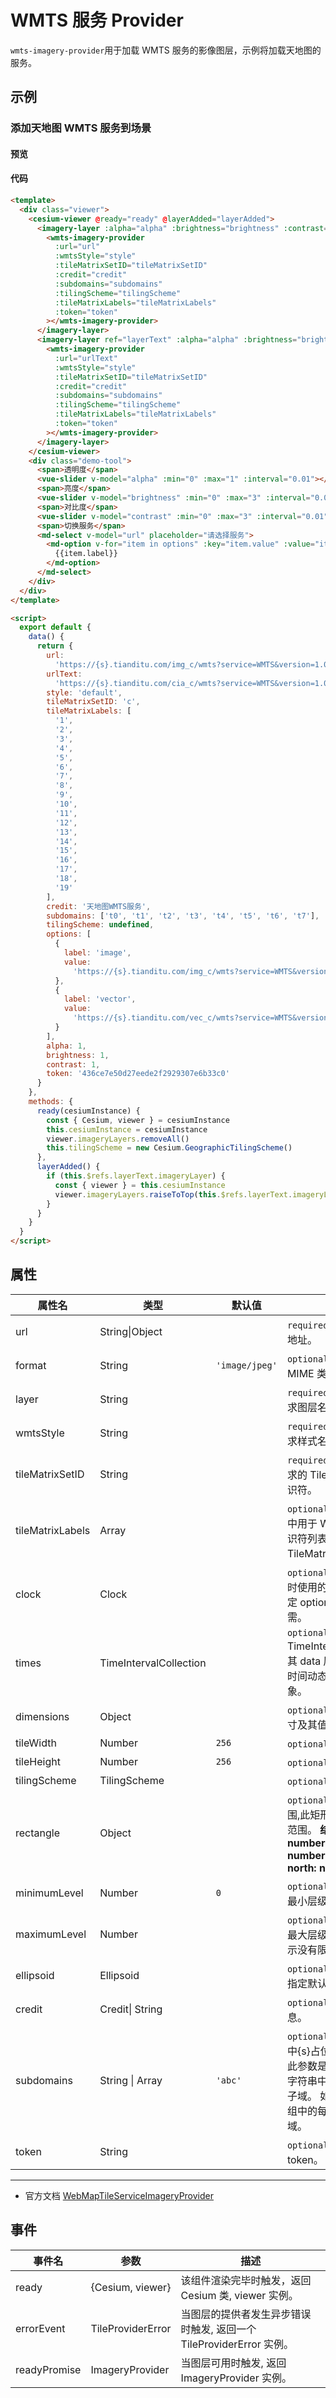 # WMTS 服务 Provider

`wmts-imagery-provider`用于加载 WMTS 服务的影像图层，示例将加载天地图的服务。

## 示例

### 添加天地图 WMTS 服务到场景

#### 预览

<doc-preview>
  <template>
    <div class="viewer">
      <cesium-viewer @ready="ready" @layerAdded="layerAdded">
        <post-process-stage :fragmentShader="fragmentShader"></post-process-stage>
       <imagery-layer :alpha="alpha" :brightness="brightness" :contrast="contrast">
        <wmts-imagery-provider :url="url" :wmtsStyle="style" :tileMatrixSetID="tileMatrixSetID" :credit="credit" :subdomains="subdomains" :tilingScheme="tilingScheme"
          :tileMatrixLabels="tileMatrixLabels" :token="token" :layer="layer1"></wmts-imagery-provider>
       </imagery-layer>
       <imagery-layer ref="layerText" :alpha="alpha" :brightness="brightness" :contrast="contrast">
        <wmts-imagery-provider :url="urlText" :wmtsStyle="style" :tileMatrixSetID="tileMatrixSetID" :credit="credit" :subdomains="subdomains"
          :tilingScheme="tilingScheme" :tileMatrixLabels="tileMatrixLabels" :token="token" :layer="layer2"></wmts-imagery-provider>
       </imagery-layer>
      </cesium-viewer>
      <div class="demo-tool">
        <span>透明度</span>
        <vue-slider v-model="alpha" :min="0" :max="1" :interval="0.01"  ></vue-slider>
        <span>亮度</span>
        <vue-slider v-model="brightness" :min="0" :max="3" :interval="0.01"  ></vue-slider>
        <span>对比度</span>
        <vue-slider v-model="contrast" :min="0" :max="3" :interval="0.01"  ></vue-slider>
        <span>切换服务</span>
        <md-select v-model="url" placeholder="请选择服务">
          <md-option
            v-for="item in options"
            :key="item.value"
            :value="item.value">
            {{item.label}}
          </md-option>
        </md-select>
      </div>
    </div>
  </template>

  <script>
    export default {
      data () {
        return {
          layer1: 'img',
          layer2: 'cia',
          url: 'https://{s}.tianditu.com/img_c/wmts?service=WMTS&version=1.0.0&request=GetTile&tilematrix={TileMatrix}&layer=img&style={style}&tilerow={TileRow}&tilecol={TileCol}&tilematrixset={TileMatrixSet}&format=tiles',
          urlText: 'https://{s}.tianditu.com/cia_c/wmts?service=WMTS&version=1.0.0&request=GetTile&tilematrix={TileMatrix}&layer=cia&style={style}&tilerow={TileRow}&tilecol={TileCol}&tilematrixset={TileMatrixSet}&format=tiles',
          style: 'default',
          tileMatrixSetID: 'c',
          tileMatrixLabels: ['1','2','3','4','5','6','7','8','9','10','11','12','13','14','15','16','17','18','19'],
          credit : '天地图WMTS服务',
          subdomains : ['t0','t1','t2','t3','t4','t5','t6','t7'],
          tilingScheme: undefined,
          options: [{
            label: 'image',
            value: 'https://{s}.tianditu.com/img_c/wmts?service=WMTS&version=1.0.0&request=GetTile&tilematrix={TileMatrix}&layer=img&style={style}&tilerow={TileRow}&tilecol={TileCol}&tilematrixset={TileMatrixSet}&format=tiles'
          }, {
            label: 'vector',
            value: 'https://{s}.tianditu.com/vec_c/wmts?service=WMTS&version=1.0.0&request=GetTile&tilematrix={TileMatrix}&layer=vec&style={style}&tilerow={TileRow}&tilecol={TileCol}&tilematrixset={TileMatrixSet}&format=tiles'
          }],
          alpha: 1,
          brightness: 1,
          contrast: 1,
          token: '436ce7e50d27eede2f2929307e6b33c0',
          fragmentShader: `
            uniform sampler2D colorTexture;
            varying vec2 v_textureCoordinates;

            float snow(vec2 uv,float scale)
            {
                float time = czm_frameNumber / 60.0;
                float w=smoothstep(1.,0.,-uv.y*(scale/10.));if(w<.1)return 0.;
                uv+=time/scale;uv.y+=time*2./scale;uv.x+=sin(uv.y+time*.5)/scale;
                uv*=scale;vec2 s=floor(uv),f=fract(uv),p;float k=3.,d;
                p=.5+.35*sin(11.*fract(sin((s+p+scale)*mat2(7,3,6,5))*5.))-f;d=length(p);k=min(d,k);
                k=smoothstep(0.,k,sin(f.x+f.y)*0.01);
                return k*w;
            }

            void main(void){
                vec2 resolution = czm_viewport.zw;
                vec2 uv=(gl_FragCoord.xy*2.-resolution.xy)/min(resolution.x,resolution.y);
                vec3 finalColor=vec3(0);
                float c = 0.0;
                c+=snow(uv,30.)*.0;
                c+=snow(uv,20.)*.0;
                c+=snow(uv,15.)*.0;
                c+=snow(uv,10.);
                c+=snow(uv,8.);
                c+=snow(uv,6.);
                c+=snow(uv,5.);
                finalColor=(vec3(c));
                gl_FragColor = mix(texture2D(colorTexture, v_textureCoordinates), vec4(finalColor,1), 0.3);

            }          `
        }
      },
      methods: {
        ready (cesiumInstance) {
          const {Cesium, viewer} = cesiumInstance
          this.cesiumInstance = cesiumInstance
          viewer.imageryLayers.removeAll()
          this.tilingScheme = new Cesium.GeographicTilingScheme()
        },
        layerAdded () {
          if (this.$refs.layerText.imageryLayer) {
            const {viewer} = this.cesiumInstance
            viewer.imageryLayers.raiseToTop(this.$refs.layerText.imageryLayer)
          }
        }
      }
    }
  </script>
</doc-preview>

#### 代码

```html
<template>
  <div class="viewer">
    <cesium-viewer @ready="ready" @layerAdded="layerAdded">
      <imagery-layer :alpha="alpha" :brightness="brightness" :contrast="contrast">
        <wmts-imagery-provider
          :url="url"
          :wmtsStyle="style"
          :tileMatrixSetID="tileMatrixSetID"
          :credit="credit"
          :subdomains="subdomains"
          :tilingScheme="tilingScheme"
          :tileMatrixLabels="tileMatrixLabels"
          :token="token"
        ></wmts-imagery-provider>
      </imagery-layer>
      <imagery-layer ref="layerText" :alpha="alpha" :brightness="brightness" :contrast="contrast">
        <wmts-imagery-provider
          :url="urlText"
          :wmtsStyle="style"
          :tileMatrixSetID="tileMatrixSetID"
          :credit="credit"
          :subdomains="subdomains"
          :tilingScheme="tilingScheme"
          :tileMatrixLabels="tileMatrixLabels"
          :token="token"
        ></wmts-imagery-provider>
      </imagery-layer>
    </cesium-viewer>
    <div class="demo-tool">
      <span>透明度</span>
      <vue-slider v-model="alpha" :min="0" :max="1" :interval="0.01"></vue-slider>
      <span>亮度</span>
      <vue-slider v-model="brightness" :min="0" :max="3" :interval="0.01"></vue-slider>
      <span>对比度</span>
      <vue-slider v-model="contrast" :min="0" :max="3" :interval="0.01"></vue-slider>
      <span>切换服务</span>
      <md-select v-model="url" placeholder="请选择服务">
        <md-option v-for="item in options" :key="item.value" :value="item.value">
          {{item.label}}
        </md-option>
      </md-select>
    </div>
  </div>
</template>

<script>
  export default {
    data() {
      return {
        url:
          'https://{s}.tianditu.com/img_c/wmts?service=WMTS&version=1.0.0&request=GetTile&tilematrix={TileMatrix}&layer=img&style={style}&tilerow={TileRow}&tilecol={TileCol}&tilematrixset={TileMatrixSet}&format=tiles',
        urlText:
          'https://{s}.tianditu.com/cia_c/wmts?service=WMTS&version=1.0.0&request=GetTile&tilematrix={TileMatrix}&layer=cia&style={style}&tilerow={TileRow}&tilecol={TileCol}&tilematrixset={TileMatrixSet}&format=tiles',
        style: 'default',
        tileMatrixSetID: 'c',
        tileMatrixLabels: [
          '1',
          '2',
          '3',
          '4',
          '5',
          '6',
          '7',
          '8',
          '9',
          '10',
          '11',
          '12',
          '13',
          '14',
          '15',
          '16',
          '17',
          '18',
          '19'
        ],
        credit: '天地图WMTS服务',
        subdomains: ['t0', 't1', 't2', 't3', 't4', 't5', 't6', 't7'],
        tilingScheme: undefined,
        options: [
          {
            label: 'image',
            value:
              'https://{s}.tianditu.com/img_c/wmts?service=WMTS&version=1.0.0&request=GetTile&tilematrix={TileMatrix}&layer=img&style={style}&tilerow={TileRow}&tilecol={TileCol}&tilematrixset={TileMatrixSet}&format=tiles'
          },
          {
            label: 'vector',
            value:
              'https://{s}.tianditu.com/vec_c/wmts?service=WMTS&version=1.0.0&request=GetTile&tilematrix={TileMatrix}&layer=vec&style={style}&tilerow={TileRow}&tilecol={TileCol}&tilematrixset={TileMatrixSet}&format=tiles'
          }
        ],
        alpha: 1,
        brightness: 1,
        contrast: 1,
        token: '436ce7e50d27eede2f2929307e6b33c0'
      }
    },
    methods: {
      ready(cesiumInstance) {
        const { Cesium, viewer } = cesiumInstance
        this.cesiumInstance = cesiumInstance
        viewer.imageryLayers.removeAll()
        this.tilingScheme = new Cesium.GeographicTilingScheme()
      },
      layerAdded() {
        if (this.$refs.layerText.imageryLayer) {
          const { viewer } = this.cesiumInstance
          viewer.imageryLayers.raiseToTop(this.$refs.layerText.imageryLayer)
        }
      }
    }
  }
</script>
```

## 属性

<!-- prettier-ignore -->
| 属性名 | 类型 | 默认值 | 描述 |
| ---------------- | ---------------------- | ------------------- | ---------------------------------------------- |
| url | String\|Object | | `required` 指定 wmts 服务地址。 |
| format | String | `'image/jpeg'` | `optional` 指定服务的 MIME 类型。 |
| layer | String | | `required` 指定 WMTS 请求图层名称。 |
| wmtsStyle | String | | `required` 指定 WMTS 请求样式名称。 |
| tileMatrixSetID | String | | `required` 指定 WMTS 请求的 TileMatrixSet 的标识符。 |
| tileMatrixLabels | Array | | `optional` 指定 TileMatrix 中用于 WMTS 请求的标识符列表，每个 TileMatrix 级别一个。 |
| clock | Clock | | `optional` 确定时间维度值时使用的 Clock 实例。 指定 options.times 时必需。 |
| times | TimeIntervalCollection | | `optional` TimeIntervalCollection，其 data 属性是一个包含时间动态维度及其值的对象。 |
| dimensions | Object | | `optional` 指定包含静态尺寸及其值的对象。 |
| tileWidth | Number | `256` | `optional` 像元宽度。 |
| tileHeight | Number | `256` | `optional` 像元高度。 |
| tilingScheme | TilingScheme | | `optional` 指定切片方案。 |
| rectangle | Object | | `optional` 图层的矩形范围,此矩形限制了影像可见范围。 **结构：{ west: number, south: number, east: number, north: number }** |
| minimumLevel | Number | `0` | `optional` 图层可以显示的最小层级。 |
| maximumLevel | Number | | `optional` 图层可以显示的最大层级，undefined 表示没有限制。 |
| ellipsoid | Ellipsoid | | `optional` 参考椭球体，没指定默认 WGS84 椭球。 |
| credit | Credit\| String | | `optional` 数据源描述信息。 |
| subdomains | String \| Array | `'abc'` | `optional` 指定 URL 模板中{s}占位符的子域。 如果此参数是单个字符串，则字符串中的每个字符都是子域。 如果是数组，则数组中的每个元素都是子域。 |
| token | String | | `optional` 指定服务 token。 |

---

- 官方文档 [WebMapTileServiceImageryProvider](https://cesium.com/docs/cesiumjs-ref-doc/WebMapServiceImageryProvider.html)

## 事件

| 事件名       | 参数              | 描述                                                                |
| ------------ | ----------------- | ------------------------------------------------------------------- |
| ready        | {Cesium, viewer}  | 该组件渲染完毕时触发，返回 Cesium 类, viewer 实例。                 |
| errorEvent   | TileProviderError | 当图层的提供者发生异步错误时触发, 返回一个 TileProviderError 实例。 |
| readyPromise | ImageryProvider   | 当图层可用时触发, 返回 ImageryProvider 实例。                       |
